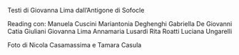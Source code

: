 Testi di Giovanna Lima dall’Antigone di Sofocle

Reading con:
Manuela Cuscini
Mariantonia Deghenghi
Gabriella De Giovanni
Catia Giuliani
Giovanna Lima
Annamaria Lusardi
Rita Roatti
Luciana Ungarelli

Foto di Nicola Casamassima e Tamara Casula